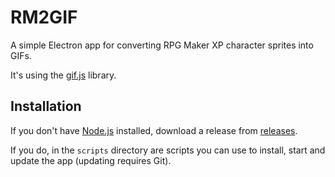 # RM2GIF
A simple Electron app for converting RPG Maker XP character sprites into GIFs.

It's using the [gif.js](https://github.com/jnordberg/gif.js) library.

## Installation
If you don't have [Node.js](https://nodejs.org/) installed, download a release from [releases](https://github.com/KockaAdmiralac/RM2GIF/releases/).

If you do, in the `scripts` directory are scripts you can use to install, start and update the app (updating requires Git).

